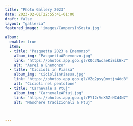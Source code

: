 ```yaml
---
title: "Photo Gallery 2023"
date: 2023-02-01T22:55:41+01:00
draft: false
layout: "galleria"
featured_image: 'images/CampersInSosta.jpg'

album:
  enable: true
  item:
  - title: "Pasquetta 2023 a Enemonzo"
    album_img: "PasquettaAEnemonzo.jpg"
    link: "https://photos.app.goo.gl/KQc3NwoaeKiEikBk7"
    alt: "Aerei a Enemonzo"  
  - title: "Ciccioli in Piassa"
    album_img: "CicioliInPiassa.jpg"
    link: "https://photos.app.goo.gl/VZq2psyQmxtjn4dd8"
    alt: "Cicioli nel pentolone"  
  - title: "Carnevale a Ptuj"
    album_img: "CarnevaleAPtuj.jpg"
    link: "https://photos.app.goo.gl/FY12rVeX5ZrNCd4N7"
    alt: "Maschere tradizionali a Ptuj"  
  


---
```



